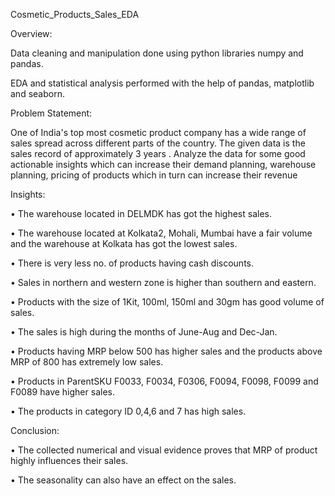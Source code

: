 Cosmetic_Products_Sales_EDA


Overview:

Data cleaning and manipulation done using python libraries numpy and pandas.

EDA and statistical analysis performed with the help of pandas, matplotlib and seaborn.


Problem Statement:

One of India's top most cosmetic product company has a wide range of sales spread across different parts of the country. The given data is the sales record of approximately 3 years . Analyze the data for some good actionable insights which can increase their demand planning, warehouse planning, pricing of products which in turn can increase their revenue


Insights:

•	The warehouse located in DELMDK has got the highest sales.

•	The warehouse located at Kolkata2, Mohali, Mumbai have a fair volume and the warehouse at Kolkata has got the lowest sales.

•	There is very less no. of products having cash discounts.

•	Sales in northern and western zone is higher than southern and eastern.

•	Products with the size of 1Kit, 100ml, 150ml and 30gm has good volume of sales.

•	The sales is high during the months of June-Aug and Dec-Jan.

•	Products having MRP below 500 has higher sales and the products above MRP of 800 has extremely low sales.

•	Products in ParentSKU F0033, F0034, F0306, F0094, F0098, F0099 and F0089 have higher sales. 

•	The products in category ID 0,4,6 and 7 has high sales. 


Conclusion:

•	The collected numerical and visual evidence proves that MRP of product highly influences their sales. 

•	The seasonality can also have an effect on the sales.

